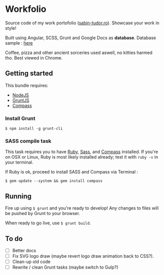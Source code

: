Workfolio
============
Source code of my work portofolio ([sabin-tudor.ro](http://sabin-tudor.ro/)). Showcase your work in style!

Built using Angular, SCSS, Grunt and Google Docs as **database**.
Database sample : [here](https://docs.google.com/spreadsheets/d/1BspNtXilNaTvik9Z5dTH9hymxSVj3VdbNW5WIAo11-M/edit?usp=sharing)


Coffee, pizza and other ancient sorceries used aswell, no kitties harmed tho. Best viewed in Chrome.

## Getting started
This bundle requires:
* [NodeJS](http://nodejs.org/)
* [GruntJS](http://gruntjs.com/)
* [Compass](http://compass-style.org/install/)

### Install Grunt
`$ npm install -g grunt-cli`

### SASS compile task
This task requires you to have [Ruby](http://www.ruby-lang.org/en/downloads/), [Sass](http://sass-lang.com/tutorial.html), and [Compass](http://compass-style.org/install/) installed. If you're on OSX or Linux, Ruby is most likely installed already; test it with 
`ruby -v` in your terminal.

If Ruby is ok, proceed to install SASS and Compass via Terminal :

`$ gem update --system && gem install compass`

## Running
Fire up using `$ grunt` and you're ready to develop! Any changes to files will be pushed by Grunt to your browser.

When ready to go live, use `$ grunt build`.

## To do
- [ ] Better docs
- [ ] Fix SVG logo draw (maybe revert logo draw animation back to CSS?).
- [ ] Clean-up old code
- [ ] Rewrite / clean Grunt tasks (maybe switch to Gulp?)
